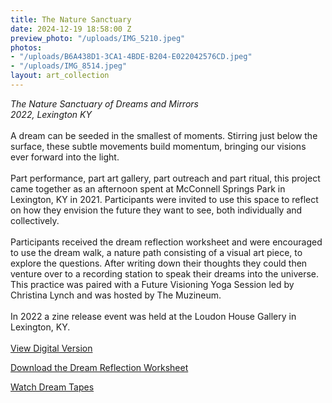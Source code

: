 ```yaml
---
title: The Nature Sanctuary
date: 2024-12-19 18:58:00 Z
preview_photo: "/uploads/IMG_5210.jpeg"
photos:
- "/uploads/B6A438D1-3CA1-4BDE-B204-E022042576CD.jpeg"
- "/uploads/IMG_8514.jpeg"
layout: art_collection
---
```


*The Nature Sanctuary of Dreams and Mirrors* <br>
*2022, Lexington KY* <br>
<br>
A dream can be seeded in the smallest of moments. Stirring just below the surface, these subtle movements build momentum, bringing our visions ever forward into the light.<br>
<br>
Part performance, part art gallery, part outreach and part ritual, this project came together as an afternoon spent at McConnell Springs Park in Lexington, KY in 2021. Participants were invited to use this space to reflect on how they envision the future they want to see, both individually and collectively.<br>
<br>
Participants received the dream reflection worksheet and were encouraged to use the dream walk, a nature path consisting of a visual art piece, to explore the questions. After writing down their thoughts they could then venture over to a recording station to speak their dreams into the universe. This practice was paired with a Future Visioning Yoga Session led by Christina Lynch and was hosted by The Muzineum. <br>
<br>
In 2022 a zine release event was held at the Loudon House Gallery in Lexington, KY. <br> 
<br>
[View Digital Version](https://drive.google.com/file/d/1NpKR0IhBySsKqxn7KKlZqXVbXZziAxPf/view?usp=sharing)<br>
 
[Download the Dream Reflection Worksheet](https://drive.google.com/file/d/1nanrpM-6ea24OWZuBbnUt8vnXkNSS01e/view?usp=sharing) <br>

[Watch Dream Tapes ](https://youtu.be/gIplyWt7b5Q) 
 

